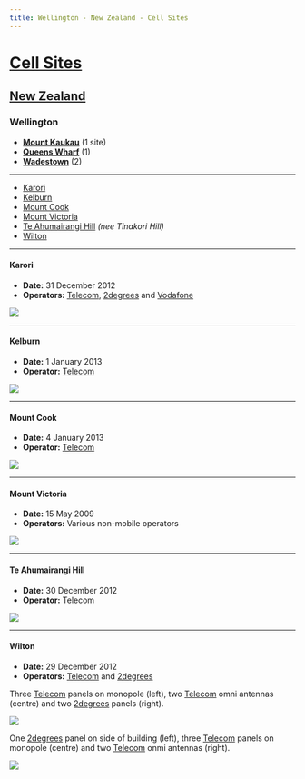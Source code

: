```yaml
---
title: Wellington - New Zealand - Cell Sites
---
```


# [Cell Sites](../../)

## [New Zealand](../)

### Wellington

* **[Mount Kaukau](mt-kaukau)** (1 site)
* **[Queens Wharf](queens-wharf)** (1)
* **[Wadestown](wadestown)** (2)

---

* [Karori](#karori)
* [Kelburn](#kelburn)
* [Mount Cook](#mount-cook)
* [Mount Victoria](#mount-victoria)
* [Te Ahumairangi Hill](#te-ahumairangi-hill) *(nee Tinakori Hill)*
* [Wilton](#wilton)

---

#### Karori

* **Date:** 31 December 2012
* **Operators:** [Telecom], [2degrees] and [Vodafone]

![](https://f001.backblazeb2.com/file/CellSites/NZ/WGN/20121231-155815.jpg)

---

#### Kelburn

* **Date:** 1 January 2013
* **Operator:** [Telecom]

![](https://f001.backblazeb2.com/file/CellSites/NZ/WGN/20130101-150029.jpg)

---

#### Mount Cook

* **Date:** 4 January 2013
* **Operator:** [Telecom]

![](https://f001.backblazeb2.com/file/CellSites/NZ/WGN/20130104-162228.jpg)

---

#### Mount Victoria

* **Date:** 15 May 2009
* **Operators:** Various non-mobile operators

![](https://f001.backblazeb2.com/file/CellSites/NZ/WGN/20090515-184629.jpg)

---

#### Te Ahumairangi Hill

* **Date:** 30 December 2012
* **Operator:** Telecom

![](https://f001.backblazeb2.com/file/CellSites/NZ/WGN/20121230-113939.jpg)

---

#### Wilton

* **Date:** 29 December 2012
* **Operators:** [Telecom] and [2degrees]

Three [Telecom] panels on monopole (left), two [Telecom] omni antennas (centre) and two [2degrees] panels (right).

![](https://f001.backblazeb2.com/file/CellSites/NZ/WGN/20121229-192302.jpg)

One [2degrees] panel on side of building (left), three [Telecom] panels on monopole (centre) and two [Telecom] onmi antennas (right).

![](https://f001.backblazeb2.com/file/CellSites/NZ/WGN/20121229-192314.jpg)

[2degrees]: https://en.wikipedia.org/wiki/2degrees
[Telecom]: https://en.wikipedia.org/wiki/Spark_New_Zealand
[Vodafone]: https://en.wikipedia.org/wiki/Vodafone_New_Zealand

